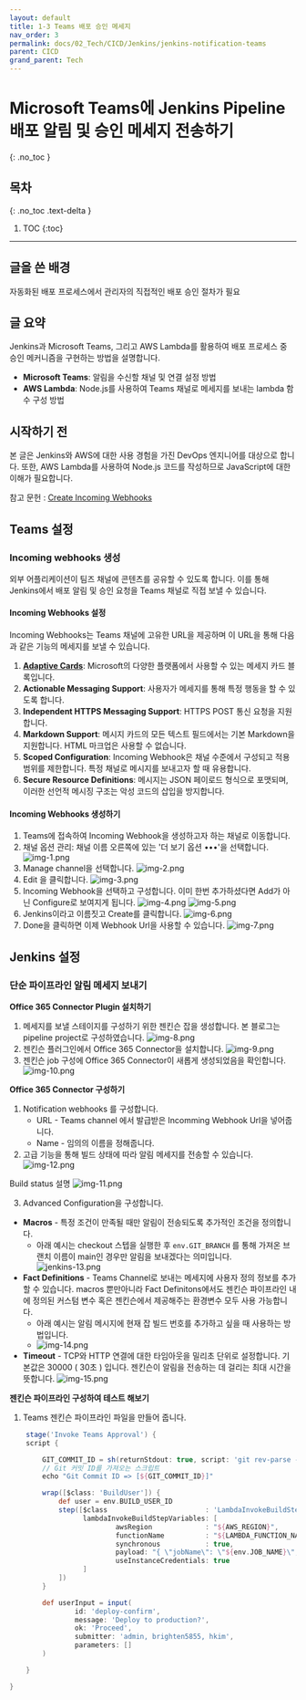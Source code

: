 ```yaml
---
layout: default
title: 1-3 Teams 배포 승인 메세지
nav_order: 3
permalink: docs/02_Tech/CICD/Jenkins/jenkins-notification-teams
parent: CICD
grand_parent: Tech
---
```


# Microsoft Teams에 Jenkins Pipeline 배포 알림 및 승인 메세지 전송하기
{: .no_toc }

## 목차
{: .no_toc .text-delta }

1. TOC
{:toc}

---

## 글을 쓴 배경

자동화된 배포 프로세스에서 관리자의 직접적인 배포 승인 절차가 필요

## 글 요약

Jenkins과 Microsoft Teams, 그리고 AWS Lambda를 활용하여 배포 프로세스 중 승인 메커니즘을 구현하는 방법을 설명합니다.

- **Microsoft Teams**: 알림을 수신할 채널 및 연결 설정 방법
- **AWS Lambda**: Node.js를 사용하여 Teams 채널로 메세지를 보내는 lambda 함수 구성 방법

## 시작하기 전

본 글은 Jenkins와 AWS에 대한 사용 경험을 가진 DevOps 엔지니어를 대상으로 합니다. 
또한, AWS Lambda를 사용하여 Node.js 코드를 작성하므로 JavaScript에 대한 이해가 필요합니다.

참고 문헌 : [Create Incoming Webhooks](https://learn.microsoft.com/en-us/microsoftteams/platform/webhooks-and-connectors/how-to/add-incoming-webhook?tabs=newteams%2Cdotnet#key-features-of-incoming-webhooks)


## Teams 설정

### Incoming webhooks 생성

외부 어플리케이션이 팀즈 채널에 콘텐츠를 공유할 수 있도록 합니다. 이를 통해 Jenkins에서 배포 알림 및 승인 요청을 Teams 채널로 직접 보낼 수 있습니다.

#### Incoming Webhooks 설정

Incoming Webhooks는 Teams 채널에 고유한 URL을 제공하며 이 URL을 통해 다음과 같은 기능의 메세지를 보낼 수 있습니다.

1. **[Adaptive Cards](https://learn.microsoft.com/en-us/microsoftteams/platform/task-modules-and-cards/what-are-cards#adaptive-cards)**: Microsoft의 다양한 플랫폼에서 사용할 수 있는 메세지 카드 블록입니다.
2. **Actionable Messaging Support**: 사용자가 메세지를 통해 특정 행동을 할 수 있도록 합니다.
3. **Independent HTTPS Messaging Support**: HTTPS POST 통신 요청을 지원합니다.
4. **Markdown Support**: 메시지 카드의 모든 텍스트 필드에서는 기본 Markdown을 지원합니다. HTML 마크업은 사용할 수 없습니다.
5. **Scoped Configuration**: Incoming Webhook은 채널 수준에서 구성되고 적용 범위를 제한합니다. 특정 채널로 메시지를 보내고자 할 때 유용합니다.
6. **Secure Resource Definitions**: 메시지는 JSON 페이로드 형식으로 포맷되며, 이러한 선언적 메시징 구조는 악성 코드의 삽입을 방지합니다.

#### Incoming Webhooks 생성하기

1. Teams에 접속하여 Incoming Webhook을 생성하고자 하는 채널로 이동합니다.
2. 채널 옵션 관리: 채널 이름 오른쪽에 있는 '더 보기 옵션 •••'을 선택합니다.
![img-1.png](img-1.png)
3. Manage channel을 선택합니다.
![img-2.png](img-2.png)
4. Edit 을 클릭합니다.
![img-3.png](img-3.png)
5. Incoming Webhook을 선택하고 구성합니다. 이미 한번 추가하셨다면 Add가 아닌 Configure로 보여지게 됩니다.
![img-4.png](img-4.png)
![img-5.png](img-5.png)
6. Jenkins이라고 이름짓고 Create를 클릭합니다.
![img-6.png](img-6.png)
7. Done을 클릭하면 이제 Webhook Url을 사용할 수 있습니다.
![img-7.png](img-7.png)

## Jenkins 설정

### 단순 파이프라인 알림 메세지 보내기
**Office 365 Connector Plugin 설치하기**
1. 메세지를 보낼 스테이지를 구성하기 위한 젠킨슨 잡을 생성합니다. 본 블로그는 pipeline project로 구성하였습니다.
![img-8.png](img-8.png)
2. 젠킨슨 플러그인에서 Office 365 Connector을 설치합니다.
![img-9.png](img-9.png)
3. 젠킨슨 job 구성에 Office 365 Connector이 새롭게 생성되었음을 확인합니다.
![img-10.png](img-10.png)

**Office 365 Connector 구성하기**
1. Notification webhooks 를 구성합니다. 
    * URL - Teams channel 에서 발급받은 Incomming Webhook Url을 넣어줍니다.
    * Name - 임의의 이름을 정해줍니다.
2. 고급 기능을 통해 빌드 상태에 따라 알림 메세지를 전송할 수 있습니다.
![img-12.png](img-12.png)

Build status 설명
![img-11.png](img-11.png)

3. Advanced Configuration을 구성합니다.
* **Macros** - 특정 조건이 만족될 때만 알림이 전송되도록 추가적인 조건을 정의합니다.
  * 아래 예시는 checkout 스텝을 실행한 후 `env.GIT_BRANCH` 를 통해 가져온 브랜치 이름이 main인 경우만 알림을 보내겠다는 의미입니다.
  ![jenkins-13.png](jenkins-13.png)
* **Fact Definitions** - Teams Channel로 보내는 메세지에 사용자 정의 정보를 추가할 수 있습니다. macros 뿐만아니라 Fact Definitons에서도 젠킨슨 파이프라인 내에 정의된 커스텀 변수 혹은 젠킨슨에서 제공해주는 환경변수 모두 사용 가능합니다.
  * 아래 예시는 알림 메시지에 현재 잡 빌드 번호를 추가하고 싶을 때 사용하는 방법입니다.
  * ![img-14.png](img-14.png)
* **Timeout** - TCP와 HTTP 연결에 대한 타임아웃을 밀리초 단위로 설정합니다. 기본값은 30000 ( 30초 ) 입니다. 젠킨슨이 알림을 전송하는 데 걸리는 최대 시간을 뜻합니다. 
![img-15.png](img-15.png)

**젠킨슨 파이프라인 구성하여 테스트 해보기**
1. Teams 젠킨슨 파이프라인 파일을 만들어 줍니다.
```groovy
    stage('Invoke Teams Approval') {
    script {

        GIT_COMMIT_ID = sh(returnStdout: true, script: 'git rev-parse --short HEAD').trim()
        // Git 커밋 ID를 가져오는 스크립트
        echo "Git Commit ID => [${GIT_COMMIT_ID}]"

        wrap([$class: 'BuildUser']) {
            def user = env.BUILD_USER_ID
            step([$class                        : 'LambdaInvokeBuildStep',
                  lambdaInvokeBuildStepVariables: [
                          awsRegion             : "${AWS_REGION}",
                          functionName          : "${LAMBDA_FUNCTION_NAME}",
                          synchronous           : true,
                          payload: "{ \"jobName\": \"${env.JOB_NAME}\", \"jenkinsUrl\": \"${env.BUILD_URL}\", \"buildNumber\": \"${env.BUILD_NUMBER}\", \"startTime\": \"${env.BUILD_TIMESTAMP}\", \"deployExecutor\": \"${user}\", \"gitRevision\": \"${GIT_COMMIT_ID}\", \"environment\": \"${ENV_TARGET}\", \"gitTagName\": \"${CONTAINER_IMAGE_TAG}\"}",
                          useInstanceCredentials: true
                  ]
            ])
        }

        def userInput = input(
                id: 'deploy-confirm',
                message: 'Deploy to production?',
                ok: 'Proceed',
                submitter: 'admin, brighten5855, hkim',
                parameters: []
        )

    }

}
```




